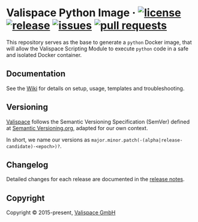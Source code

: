 # Valispace Python Image &middot; [![license](https://img.shields.io/github/license/valispace/valifn-python?style=plastic)](LICENSE) [![release](https://img.shields.io/github/v/release/valispace/valifn-python?display_name=tag&sort=semver&style=plastic)](https://github.com/valispace/valifn-python/releases) [![issues](https://img.shields.io/github/issues/valispace/valifn-python?style=plastic)](https://github.com/valispace/valifn-python/issues) [![pull requests](https://img.shields.io/github/issues-pr/valispace/valifn-python?style=plastic)](https://github.com/valispace/valifn-python/pulls)

This repository serves as the base to generate a `python` Docker image, that will allow the Valispace Scripting Module to execute `python` code in a safe and isolated Docker container.


## Documentation

See the [Wiki](https://github.com/valispace/valifn-python/wiki) for details on setup, usage, templates and troubleshooting.


## Versioning

[Valispace](https://github.com/valispace) follows the Semantic Versioning Specification (SemVer) defined at [Semantic Versioning.org](https://semver.org/), adapted for our own context.

In short, we name our versions as `major.minor.patch(-(alpha|release-candidate)-<epoch>)?`.


## Changelog

Detailed changes for each release are documented in the [release notes](https://github.com/valispace/valifn-python/releases).


## Copyright

Copyright &copy; 2015-present, [Valispace GmbH](https://www.valispace.com/about-us/)
